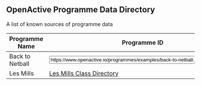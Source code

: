 ## OpenActive Programme Data Directory
A list of known sources of programme data

| Programme Name                 | Programme ID                                                                                                                                          |
|--------------------------------|-------------------------------------------------------------------------------------------------------------------------------------------------------|
| Back to Netball                | <input type="text" id="name" name="name" value="https://www.openactive.io/programmes/examples/back-to-netball.json" style="width: 500px;" readonly /> |
| Les Mills                      | [Les Mills Class Directory](https://www.openactive.io/les-mills-programme-page-example/index.html)                                                                                                                         |

